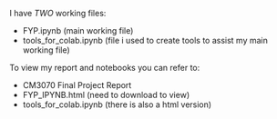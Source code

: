 I have *TWO* working files:
- FYP.ipynb (main working file)
- tools_for_colab.ipynb (file i used to create tools to assist my main working file)

To view my report and notebooks you can refer to:
- CM3070 Final Project Report
- FYP_IPYNB.html (need to download to view)
- tools_for_colab.ipynb (there is also a html version)
